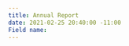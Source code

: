```yaml
---
title: Annual Report
date: 2021-02-25 20:40:00 -11:00
Field name: 
---
```


[](http://file:///C:/Users/askadmin/Downloads/ANUAL%20REPORT=CORRECTED.pdf)